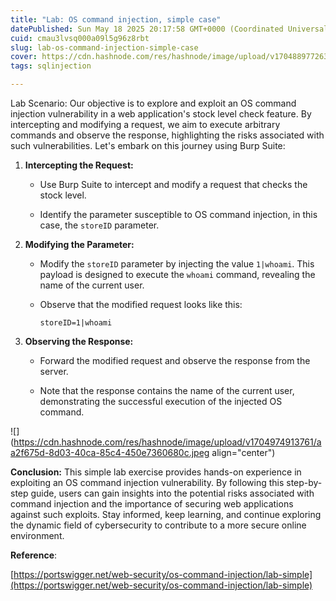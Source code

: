 ```yaml
---
title: "Lab: OS command injection, simple case"
datePublished: Sun May 18 2025 20:17:58 GMT+0000 (Coordinated Universal Time)
cuid: cmau3lvsq000a09l5g96z8rbt
slug: lab-os-command-injection-simple-case
cover: https://cdn.hashnode.com/res/hashnode/image/upload/v1704889772637/1da482dd-8470-472f-8d82-25cc9064d2f2.png
tags: sqlinjection

---
```


Lab Scenario: Our objective is to explore and exploit an OS command injection vulnerability in a web application's stock level check feature. By intercepting and modifying a request, we aim to execute arbitrary commands and observe the response, highlighting the risks associated with such vulnerabilities. Let's embark on this journey using Burp Suite:

1. **Intercepting the Request:**
    
    * Use Burp Suite to intercept and modify a request that checks the stock level.
        
    * Identify the parameter susceptible to OS command injection, in this case, the `storeID` parameter.
        
2. **Modifying the Parameter:**
    
    * Modify the `storeID` parameter by injecting the value `1|whoami`. This payload is designed to execute the `whoami` command, revealing the name of the current user.
        
    * Observe that the modified request looks like this:
        
        ```plaintext
        storeID=1|whoami
        ```
        
3. **Observing the Response:**
    
    * Forward the modified request and observe the response from the server.
        
    * Note that the response contains the name of the current user, demonstrating the successful execution of the injected OS command.
        

![](https://cdn.hashnode.com/res/hashnode/image/upload/v1704974913761/aa2f675d-8d03-40ca-85c4-450e7360680c.jpeg align="center")

**Conclusion:** This simple lab exercise provides hands-on experience in exploiting an OS command injection vulnerability. By following this step-by-step guide, users can gain insights into the potential risks associated with command injection and the importance of securing web applications against such exploits. Stay informed, keep learning, and continue exploring the dynamic field of cybersecurity to contribute to a more secure online environment.

**Reference**:

[https://portswigger.net/web-security/os-command-injection/lab-simple](https://portswigger.net/web-security/os-command-injection/lab-simple)